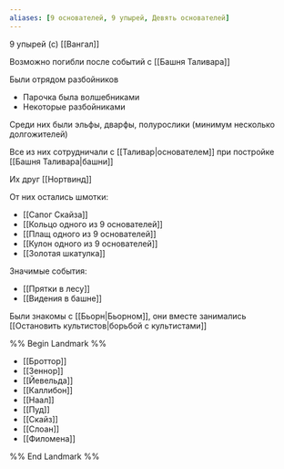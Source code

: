 ```yaml
---
aliases: [9 основателей, 9 упырей, Девять основателей]
---
```


9 упырей (с) [[Вангал]]

Возможно погибли после событий с [[Башня Таливара]]

Были отрядом разбойников

- Парочка была волшебниками
- Некоторые разбойниками

Среди них были эльфы, дварфы, полурослики (минимум несколько долгожителей)

Все из них сотрудничали с [[Таливар|основателем]] при постройке [[Башня Таливара|башни]]

Их друг [[Нортвинд]]

От них остались шмотки:

- [[Сапог Скайза]]
- [[Кольцо одного из 9 основателей]]
- [[Плащ одного из 9 основателей]]
- [[Кулон одного из 9 основателей]]
- [[Золотая шкатулка]]

Значимые события:

- [[Прятки в лесу]]
- [[Видения в башне]]

Были знакомы с [[Бьорн|Бьорном]], они вместе занимались [[Остановить культистов|борьбой с культистами]]

%% Begin Landmark %%

- [[Броттор]]
- [[Зeннор]]
- [[Йевельда]]
- [[Каллибон]]
- [[Наал]]
- [[Пуд]]
- [[Скайз]]
- [[Слоан]]
- [[Филомена]]

%% End Landmark %%
